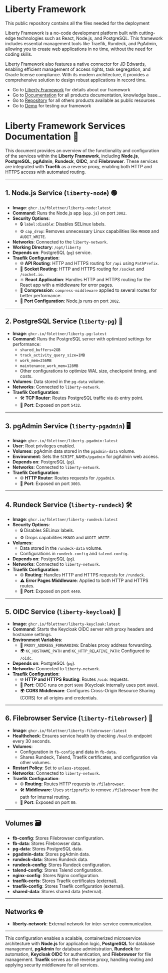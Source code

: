 # Liberty Framework
This public repository contains all the files needed for the deployment

Liberty Framework is a no-code development platform built with cutting-edge technologies such as React, Node.js, and PostgreSQL. This framework includes essential management tools like Traefik, Rundeck, and PgAdmin, allowing you to create web applications in no time, without the need for coding skills.

Liberty Framework also features a native connector for JD Edwards, enabling efficient management of access rights, task segregation, and Oracle license compliance. With its modern architecture, it provides a comprehensive solution to design robust applications in record time.

- Go to [Liberty Framework](https://github.com/fblettner/liberty-public) for details about our framework
- Go to [Documentation](https://docs.nomana-it.fr/) for all products documentation, knowledge base...
- Go to [Repository](https://docs.nomana-it.fr/) for all others products available as public resources
- Go to [Demo](https://liberty.nomana-it.fr/) for testing our framework


# Liberty Framework Services Documentation 🚀

This document provides an overview of the functionality and configuration of the services within the **Liberty Framework**, including **Node.js**, **PostgreSQL**, **pgAdmin**, **Rundeck**, **OIDC**, and **Filebrowser**. These services are integrated with **Traefik** as a reverse proxy, enabling both HTTP and HTTPS access with automated routing. 

---

## 1. **Node.js Service (`liberty-node`)** 🟢

- **Image**: `ghcr.io/fblettner/liberty-node:latest`
- **Command**: Runs the Node.js app (`app.js`) on port `3002`.
- **Security Options**: 
  - 🔒 `label:disable`: Disables SELinux labels.
  - ⚙️ `cap_drop`: Removes unnecessary Linux capabilities like `MKNOD` and `AUDIT_WRITE`.
- **Networks**: Connected to the `liberty-network`.
- **Working Directory**: `/opt/liberty`
- **Depends on**: PostgreSQL (`pg`) service.
- **Traefik Configuration**:
  - 🌐 **API Routing**: HTTP and HTTPS routing for `/api` using `PathPrefix`.
  - 📡 **Socket Routing**: HTTP and HTTPS routing for `/socket` and `/socket.io`.
  - ⚛️ **React Application**: Handles HTTP and HTTPS routing for the React app with a middleware for error pages.
  - 🚀 **Compression**: `compress-middleware` applied to several routes for better performance.
  - 🔌 **Port Configuration**: Node.js runs on port `3002`.

---

## 2. **PostgreSQL Service (`liberty-pg`)** 🐘

- **Image**: `ghcr.io/fblettner/liberty-pg:latest`
- **Command**: Runs the PostgreSQL server with optimized settings for performance:
  - `shared_buffers=2GB`
  - `track_activity_query_size=1MB`
  - `work_mem=256MB`
  - `maintenance_work_mem=128MB`
  - Other configurations to optimize WAL size, checkpoint timing, and costs.
- **Volumes**: Data stored in the `pg-data` volume.
- **Networks**: Connected to `liberty-network`.
- **Traefik Configuration**:
  - 🛠️ **TCP Router**: Routes PostgreSQL traffic via `db` entry point.
  - 🔌 **Port**: Exposed on port `5432`.

---

## 3. **pgAdmin Service (`liberty-pgadmin`)** 🖥️

- **Image**: `ghcr.io/fblettner/liberty-pgadmin:latest`
- **User**: Root privileges enabled.
- **Volumes**: pgAdmin data stored in the `pgadmin-data` volume.
- **Environment**: Sets the `SCRIPT_NAME=/pgadmin` for pgAdmin web access.
- **Depends on**: PostgreSQL (`pg`).
- **Networks**: Connected to `liberty-network`.
- **Traefik Configuration**:
  - 🌐 **HTTP Router**: Routes requests for `/pgadmin`.
  - 🔌 **Port**: Exposed on port `3003`.

---

## 4. **Rundeck Service (`liberty-rundeck`)** 🛠️

- **Image**: `ghcr.io/fblettner/liberty-rundeck:latest`
- **Security Options**:
  - 🔒 Disables SELinux labels.
  - ⚙️ Drops capabilities `MKNOD` and `AUDIT_WRITE`.
- **Volumes**: 
  - Data stored in the `rundeck-data` volume.
  - Configurations in `rundeck-config` and `talend-config`.
- **Depends on**: PostgreSQL (`pg`).
- **Networks**: Connected to `liberty-network`.
- **Traefik Configuration**:
  - 🌐 **Routing**: Handles HTTP and HTTPS requests for `/rundeck`.
  - ⚠️ **Error Pages Middleware**: Applied to both HTTP and HTTPS routes.
  - 🔌 **Port**: Exposed on port `4440`.

---

## 5. **OIDC Service (`liberty-keycloak`)** 🔐

- **Image**: `ghcr.io/fblettner/liberty-keycloak:latest`
- **Command**: Starts the Keycloak OIDC server with proxy headers and hostname settings.
- **Environment Variables**:
  - 🔄 `PROXY_ADDRESS_FORWARDING`: Enables proxy address forwarding.
  - 🌍 `KC_HOSTNAME_PATH` and `KC_HTTP_RELATIVE_PATH`: Configured to `/oidc`.
- **Depends on**: PostgreSQL (`pg`).
- **Networks**: Connected to `liberty-network`.
- **Traefik Configuration**:
  - 🌐 **HTTP and HTTPS Routing**: Routes `/oidc` requests.
  - 🔌 **Port**: OIDC runs on port `9000` (Keycloak internally uses port `8080`).
  - 🌍 **CORS Middleware**: Configures Cross-Origin Resource Sharing (CORS) for all origins and credentials.

---

## 6. **Filebrowser Service (`liberty-filebrowser`)** 📂

- **Image**: `ghcr.io/fblettner/liberty-filebrowser:latest`
- **Healthcheck**: Ensures service health by checking `/health` endpoint every 30 seconds.
- **Volumes**: 
  - Configuration in `fb-config` and data in `fb-data`.
  - Shares Rundeck, Talend, Traefik certificates, and configuration via other volumes.
- **Restart Policy**: Set to `unless-stopped`.
- **Networks**: Connected to `liberty-network`.
- **Traefik Configuration**:
  - 🌐 **Routing**: Routes HTTP requests to `/filebrowser`.
  - 🛠️ **Middleware**: Uses `stripprefix` to remove `/filebrowser` from the path for internal routing.
  - 🔌 **Port**: Exposed on port `80`.

---

## Volumes 🗃️

- **fb-config**: Stores Filebrowser configuration.
- **fb-data**: Stores Filebrowser data.
- **pg-data**: Stores PostgreSQL data.
- **pgadmin-data**: Stores pgAdmin data.
- **rundeck-data**: Stores Rundeck data.
- **rundeck-config**: Stores Rundeck configuration.
- **talend-config**: Stores Talend configuration.
- **nginx-config**: Stores Nginx configuration.
- **traefik-certs**: Stores Traefik certificates (external).
- **traefik-config**: Stores Traefik configuration (external).
- **shared-data**: Stores shared data (external).

---

## Networks 🌐

- **liberty-network**: External network for inter-service communication.

---

This configuration enables a scalable, containerized microservice architecture with **Node.js** for application logic, **PostgreSQL** for database management, **pgAdmin** for database administration, **Rundeck** for automation, **Keycloak OIDC** for authentication, and **Filebrowser** for file management. **Traefik** serves as the reverse proxy, handling routing and applying security middleware for all services.